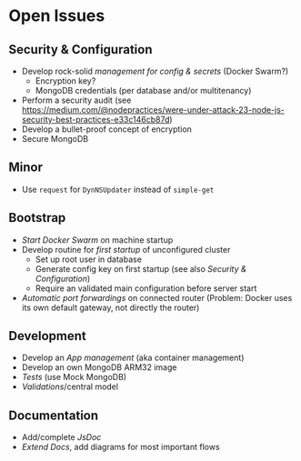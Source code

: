 # Open Issues

## Security & Configuration

- Develop rock-solid _management for config & secrets_ (Docker Swarm?)
  - Encryption key?
  - MongoDB credentials (per database and/or multitenancy)
- Perform a security audit (see https://medium.com/@nodepractices/were-under-attack-23-node-js-security-best-practices-e33c146cb87d)
- Develop a bullet-proof concept of encryption
- Secure MongoDB

## Minor

- Use `request` for `DynNSUpdater` instead of `simple-get`

## Bootstrap

- _Start Docker Swarm_ on machine startup
- Develop routine for _first startup_ of unconfigured cluster
  - Set up root user in database
  - Generate config key on first startup (see also *Security & Configuration*)
  - Require an validated main configuration before server start
- _Automatic port forwardings_ on connected router (Problem: Docker uses its own default gateway, not directly the router)

## Development

- Develop an _App management_ (aka container management)
- Develop an own MongoDB ARM32 image
- _Tests_ (use Mock MongoDB)
- _Validations_/central model

## Documentation

- Add/complete _JsDoc_
- _Extend Docs_, add diagrams for most important flows


